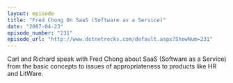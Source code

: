 ```yaml
---
layout: episode
title: "Fred Chong On SaaS (Software as a Service)"
date: "2007-04-23"
episode_number: "231"
episode_url: "http://www.dotnetrocks.com/default.aspx?ShowNum=231"
---
```


Carl and Richard speak with Fred Chong about SaaS (Software as a Service) from the basic concepts to issues of appropriateness to products like HR and LitWare.
